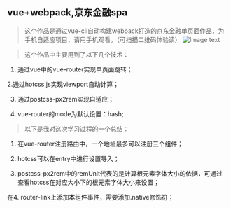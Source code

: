 ## vue+webpack,京东金融spa

> 这个作品是通过vue-cli自动构建webpack打造的京东金融单页面作品，为手机自适应项目，请用手机观看。（可扫描二维码体验读）
![Image text](https://github.com/zhanpeipei/jd-finance/blob/master/wx.pn)

> 这个作品中主要用到了以下几个技术：

1. 通过vue中的vue-router实现单页面跳转；

2.通过hotcss.js实现viewport自动计算；

3. 通过postcss-px2rem实现自适应；

4. vue-router的mode为默认设置：hash;

> 以下是我对这次学习过程的一个总结：

1. 在vue-router注册路由中，一个地址最多可以注册三个组件；

2. hotcss可以在entry中进行设置导入；

3. postcss-px2rem中的remUnit代表的是计算根元素字体大小的依据，可通过查看hotcss在对应大小下的根元素字体大小来设置；

在4. router-link上添加本组件事件，需要添加.native修饰符；
